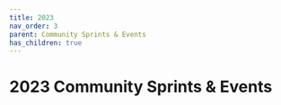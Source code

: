 ```yaml
---
title: 2023
nav_order: 3
parent: Community Sprints & Events
has_children: true
---
```

# 2023 Community Sprints & Events
